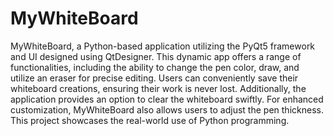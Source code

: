 # MyWhiteBoard
MyWhiteBoard, a Python-based application utilizing the PyQt5 framework and UI designed using QtDesigner. This dynamic app offers a range of functionalities, including the ability to change the pen color, draw, and utilize an eraser
for precise editing. Users can conveniently save their whiteboard creations, ensuring their work is never lost. Additionally, the application provides an option to clear the whiteboard swiftly. For enhanced customization, MyWhiteBoard also allows users to adjust the pen thickness. This project showcases the real-world use of Python programming.
